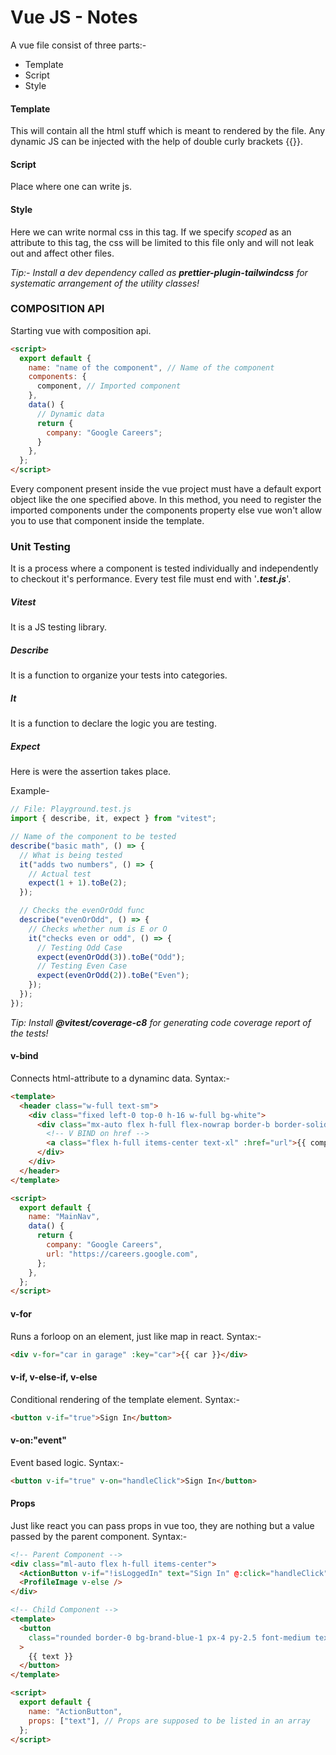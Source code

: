 # Vue JS - Notes

A vue file consist of three parts:-

- Template
- Script
- Style

#### Template

This will contain all the html stuff which is meant to rendered by the file. Any dynamic JS can be injected with the help of double curly brackets {{}}.

#### Script

Place where one can write js.

#### Style

Here we can write normal css in this tag. If we specify _scoped_ as an attribute to this tag, the css will be limited to this file only and will not leak out and affect other files.

_Tip:- Install a dev dependency called as **prettier-plugin-tailwindcss** for systematic arrangement of the utility classes!_

### COMPOSITION API

Starting vue with composition api.

```html
<script>
  export default {
    name: "name of the component", // Name of the component
    components: {
      component, // Imported component
    },
    data() {
      // Dynamic data
      return {
        company: "Google Careers";
      }
    },
  };
</script>
```

Every component present inside the vue project must have a default export object like the one specified above. In this method, you need to register the imported components under the components property else vue won't allow you to use that component inside the template.

### Unit Testing

It is a process where a component is tested individually and independently to checkout it's performance. Every test file must end with '**_.test.js_**'.

##### Vitest

It is a JS testing library.

##### Describe

It is a function to organize your tests into categories.

##### It

It is a function to declare the logic you are testing.

##### Expect

Here is were the assertion takes place.

Example-

```js
// File: Playground.test.js
import { describe, it, expect } from "vitest";

// Name of the component to be tested
describe("basic math", () => {
  // What is being tested
  it("adds two numbers", () => {
    // Actual test
    expect(1 + 1).toBe(2);
  });

  // Checks the evenOrOdd func
  describe("evenOrOdd", () => {
    // Checks whether num is E or O
    it("checks even or odd", () => {
      // Testing Odd Case
      expect(evenOrOdd(3)).toBe("Odd");
      // Testing Even Case
      expect(evenOrOdd(2)).toBe("Even");
    });
  });
});
```

_Tip: Install **@vitest/coverage-c8** for generating code coverage report of the tests!_

#### v-bind

Connects html-attribute to a dynaminc data. Syntax:-

```html
<template>
  <header class="w-full text-sm">
    <div class="fixed left-0 top-0 h-16 w-full bg-white">
      <div class="mx-auto flex h-full flex-nowrap border-b border-solid border-brand-gray-1 px-8">
        <!-- V BIND on href -->
        <a class="flex h-full items-center text-xl" :href="url">{{ company }}</a>
      </div>
    </div>
  </header>
</template>

<script>
  export default {
    name: "MainNav",
    data() {
      return {
        company: "Google Careers",
        url: "https://careers.google.com",
      };
    },
  };
</script>
```

#### v-for

Runs a forloop on an element, just like map in react. Syntax:-

```html
<div v-for="car in garage" :key="car">{{ car }}</div>
```

#### v-if, v-else-if, v-else

Conditional rendering of the template element. Syntax:-

```html
<button v-if="true">Sign In</button>
```

#### v-on:"event"

Event based logic. Syntax:-

```html
<button v-if="true" v-on="handleClick">Sign In</button>
```

#### Props

Just like react you can pass props in vue too, they are nothing but a value passed by the parent component. Syntax:-

```html
<!-- Parent Component -->
<div class="ml-auto flex h-full items-center">
  <ActionButton v-if="!isLoggedIn" text="Sign In" @:click="handleClick" />
  <ProfileImage v-else />
</div>

<!-- Child Component -->
<template>
  <button
    class="rounded border-0 bg-brand-blue-1 px-4 py-2.5 font-medium text-white hover:shadow-blue"
  >
    {{ text }}
  </button>
</template>

<script>
  export default {
    name: "ActionButton",
    props: ["text"], // Props are supposed to be listed in an array
  };
</script>
```
